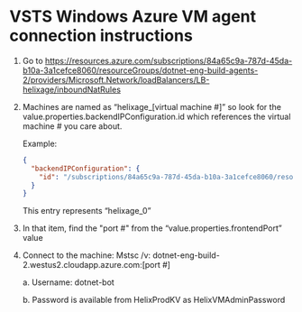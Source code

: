 # VSTS Windows Azure VM agent connection instructions

1. Go to https://resources.azure.com/subscriptions/84a65c9a-787d-45da-b10a-3a1cefce8060/resourceGroups/dotnet-eng-build-agents-2/providers/Microsoft.Network/loadBalancers/LB-helixage/inboundNatRules

2. Machines are named as “helixage_[virtual machine #]” so look for the value.properties.backendIPConfiguration.id which references the virtual machine # you care about.

    Example:
    ```JSON
    {
      "backendIPConfiguration": {
        "id": "/subscriptions/84a65c9a-787d-45da-b10a-3a1cefce8060/resourceGroups/dotnet-eng-build-agents-2/providers/Microsoft.Compute/virtualMachineScaleSets/helixage/virtualMachines/0/networkInterfaces/NIC-helixage/ipConfigurations/NIC-helixage"
      }
    }
    ```

    This entry represents “helixage_0”

3. In that item, find the "port #" from the “value.properties.frontendPort” value

4. Connect to the machine: Mstsc /v: dotnet-eng-build-2.westus2.cloudapp.azure.com:[port #]

    a. Username: dotnet-bot

    b. Password is available from HelixProdKV as HelixVMAdminPassword
